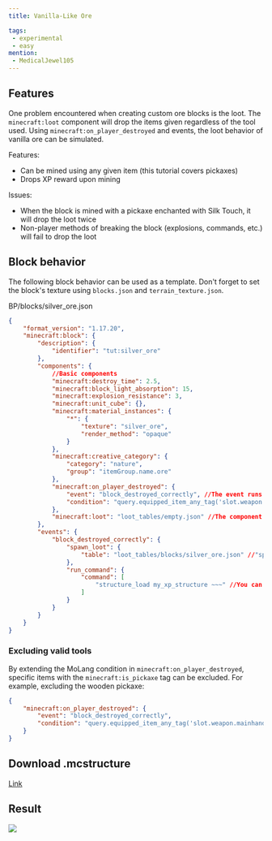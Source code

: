```yaml
---
title: Vanilla-Like Ore

tags:
 - experimental
 - easy
mention:
 - MedicalJewel105
---
```


## Features

One problem encountered when creating custom ore blocks is the loot. The `minecraft:loot` component will drop the items given regardless of the tool used. Using `minecraft:on_player_destroyed` and events, the loot behavior of vanilla ore can be simulated.

Features:
- Can be mined using any given item (this tutorial covers pickaxes)
- Drops XP reward upon mining

Issues:
- When the block is mined with a pickaxe enchanted with Silk Touch, it will drop the loot twice
- Non-player methods of breaking the block (explosions, commands, etc.) will fail to drop the loot

## Block behavior

The following block behavior can be used as a template. Don't forget to set the block's texture using `blocks.json` and `terrain_texture.json`.

<CodeHeader>BP/blocks/silver_ore.json</CodeHeader>

```json
{
    "format_version": "1.17.20",
    "minecraft:block": {
        "description": {
            "identifier": "tut:silver_ore"
        },
        "components": {
            //Basic components
            "minecraft:destroy_time": 2.5,
            "minecraft:block_light_absorption": 15,
            "minecraft:explosion_resistance": 3,
            "minecraft:unit_cube": {},
            "minecraft:material_instances": {
                "*": {
                    "texture": "silver_ore",
                    "render_method": "opaque"
                }
            },
            "minecraft:creative_category": {
	            "category": "nature",
				"group": "itemGroup.name.ore"
			},
            "minecraft:on_player_destroyed": {
                "event": "block_destroyed_correctly", //The event runs only if the block was destroyed by a player and the conditions were met
                "condition": "query.equipped_item_any_tag('slot.weapon.mainhand', 'minecraft:is_pickaxe')" //The condition will return true if the player breaking the block is holding an item with the `minecraft:is_pickaxe` tag in their main hand
            },
            "minecraft:loot": "loot_tables/empty.json" //The component is set to not drop loot, as the intended loot is handled via event; if the correct tool isn't used, then the event isn't run, and nothing drops
        },
        "events": {
            "block_destroyed_correctly": {
                "spawn_loot": {
                    "table": "loot_tables/blocks/silver_ore.json" //"spawn_loot" spawns the intended loot; replace the value of "table" with the file path of the block's loot table
                },
                "run_command": {
                    "command": [
                        "structure_load my_xp_structure ~~~" //You can download structure with saved xp orbes lower
                    ]
                }
            }
        }
    }
}
```

### Excluding valid tools

By extending the MoLang condition in `minecraft:on_player_destroyed`, specific items with the `minecraft:is_pickaxe` tag can be excluded. For example, excluding the wooden pickaxe:

```json
{
    "minecraft:on_player_destroyed": {
        "event": "block_destroyed_correctly",
        "condition": "query.equipped_item_any_tag('slot.weapon.mainhand', 'minecraft:is_pickaxe') && query.get_equipped_item_name(0) != 'wooden_pickaxe'"
    }
}
```

## Download .mcstructure

[Link](https://wiki.bedrock.dev/assets/packs/tutorials/vanilla-like-ore/my_xp_structure.mcstructure)

## Result

![](/assets/images/blocks/vanilla-like-ores/result.gif)
